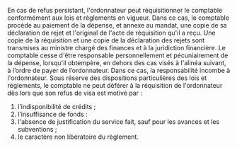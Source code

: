 En cas de refus persistant, l'ordonnateur peut réquisitionner le comptable conformément aux lois et règlements en vigueur. Dans ce cas, le comptable procède au paiement de la dépense, et annexe au mandat, une copie de sa déclaration de rejet et l'original de l'acte de réquisition qu'il a reçu. Une copie de la réquisition et une copie de la déclaration des rejets sont transmises au ministre chargé des finances et à la juridiction financière.
Le comptable cesse d'être responsable personnellement et pécuniairement de la dépense, lorsqu'il obtempère, en dehors des cas visés à l'alinéa suivant, à l’ordre de payer de l’ordonnateur. Dans ce cas, la responsabilité incombe à l'ordonnateur.
Sous réserve des dispositions particulières des lois et règlements, le comptable ne peut déférer à la réquisition de l'ordonnateur dès lors que son refus de visa est motivé par :
1. l’indisponibilité de crédits ;
2. l’insuffisance de fonds :
3. l'absence de justification du service fait, sauf pour les avances et les subventions ;
4. le caractère non libératoire du règlement.